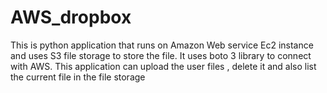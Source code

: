 # AWS_dropbox
This is python application that runs on Amazon Web service Ec2 instance and uses S3 file storage to store the file. It uses boto 3 library to connect with AWS. This application can upload the user files , delete it and also list the current file in the file storage
